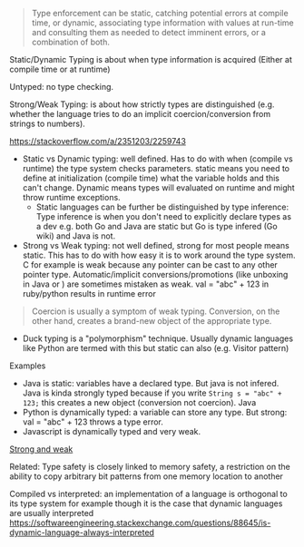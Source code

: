 > Type enforcement can be static, catching potential errors at compile time, or dynamic, associating type information with values at run-time and consulting them as needed to detect imminent errors, or a combination of both.
[](https://en.wikipedia.org/wiki/Type_safety)

Static/Dynamic Typing is about when type information is acquired (Either at compile time or at runtime)

Untyped: no type checking.

Strong/Weak Typing: is about how strictly types are distinguished (e.g. whether the language tries to do an implicit coercion/conversion from strings to numbers).

https://stackoverflow.com/a/2351203/2259743


+ Static vs Dynamic typing: well defined. Has to do with when (compile vs runtime) the type system checks parameters. static means you need to define at initialization (compile time) what the variable holds and this can't change. Dynamic means types will evaluated on runtime and might throw runtime exceptions.
  + Static languages can be further be distinguished by type inference: Type inference is when you don't need to explicitly declare types as a dev e.g. both Go and Java are static but Go is type infered (Go wiki) and Java is not.
+ Strong vs Weak typing: not well defined, strong for most people means static. This has to do with how easy it is to work around the type system. C for example is weak because any pointer can be cast to any other pointer type.
Automatic/implicit conversions/promotions (like unboxing in Java or ) are sometimes mistaken as weak. val = "abc" + 123 in ruby/python results in runtime error

> Coercion is usually a symptom of weak typing. Conversion, on the other hand, creates a brand-new object of the appropriate type.

+ Duck typing is a "polymorphism" technique. Usually dynamic languages like Python are termed with this but static can also (e.g. Visitor pattern)


Examples
+ Java is static: variables have a declared type. But java is not infered. Java is kinda strongly typed because if you write `String s = "abc" + 123;` this creates a new object (conversion not coercion). Java
+ Python is dynamically typed: a variable can store any type. But strong: val = "abc" + 123 throws a type error.
+ Javascript is dynamically typed and very weak.

[Strong and weak](https://en.wikipedia.org/wiki/Strong_and_weak_typing)

Related: Type safety is closely linked to memory safety, a restriction on the ability to copy arbitrary bit patterns from one memory location to another

Compiled vs interpreted: an implementation of a language is orthogonal to its type system for example though it is the case that dynamic languages are usually interpreted https://softwareengineering.stackexchange.com/questions/88645/is-dynamic-language-always-interpreted
